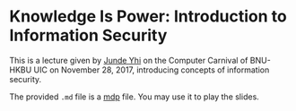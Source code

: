 # Knowledge Is Power: Introduction to Information Security

This is a lecture given by [Junde Yhi][] on the Computer Carnival of BNU-HKBU UIC on November 28, 2017, introducing concepts of information security.

The provided `.md` file is a [mdp][] file. You may use it to play the slides.

[Junde Yhi]: https://github.com/lmy441900
[mdp]:       https://github.com/visit1985/mdp
